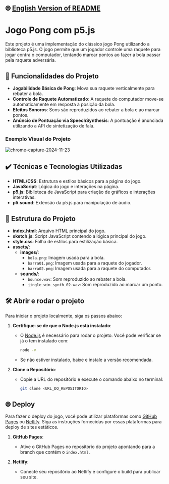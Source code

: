 ## 🌐 [English Version of README](README_EN.md)

# Jogo Pong com p5.js

Este projeto é uma implementação do clássico jogo Pong utilizando a biblioteca p5.js. O jogo permite que um jogador controle uma raquete para jogar contra o computador, tentando marcar pontos ao fazer a bola passar pela raquete adversária.

## 🔨 Funcionalidades do Projeto

- **Jogabilidade Básica de Pong**: Mova sua raquete verticalmente para rebater a bola.
- **Controle de Raquete Automatizado**: A raquete do computador move-se automaticamente em resposta à posição da bola.
- **Efeitos Sonoros**: Sons são reproduzidos ao rebater a bola e ao marcar pontos.
- **Anúncio de Pontuação via SpeechSynthesis**: A pontuação é anunciada utilizando a API de sintetização de fala.

### Exemplo Visual do Projeto

![chrome-capture-2024-11-23](https://github.com/user-attachments/assets/2ec08361-bde5-4511-9e13-c8751a77fec6)

## ✔️ Técnicas e Tecnologias Utilizadas

- **HTML/CSS**: Estrutura e estilos básicos para a página do jogo.
- **JavaScript**: Lógica do jogo e interações na página.
- **p5.js**: Biblioteca de JavaScript para criação de gráficos e interações interativas.
- **p5.sound**: Extensão da p5.js para manipulação de áudio.

## 📁 Estrutura do Projeto

- **index.html**: Arquivo HTML principal do jogo.
- **sketch.js**: Script JavaScript contendo a lógica principal do jogo.
- **style.css**: Folha de estilos para estilização básica.
- **assets/**:
    - **images/**:
        - `bola.png`: Imagem usada para a bola.
        - `barra01.png`: Imagem usada para a raquete do jogador.
        - `barra02.png`: Imagem usada para a raquete do computador.
    - **sounds/**:
        - `bounce.wav`: Som reproduzido ao rebater a bola.
        - `jingle_win_synth_02.wav`: Som reproduzido ao marcar um ponto.

## 🛠️ Abrir e rodar o projeto

Para iniciar o projeto localmente, siga os passos abaixo:

1. **Certifique-se de que o Node.js está instalado**:
    - O [Node.js](https://nodejs.org/) é necessário para rodar o projeto. Você pode verificar se já o tem instalado com:
      ```bash
      node -v
      ```
    - Se não estiver instalado, baixe e instale a versão recomendada.

2. **Clone o Repositório**:
    - Copie a URL do repositório e execute o comando abaixo no terminal:
      ```bash
      git clone <URL_DO_REPOSITORIO>
      ```

## 🌐 Deploy

Para fazer o deploy do jogo, você pode utilizar plataformas como [GitHub Pages](https://pages.github.com/) ou [Netlify](https://www.netlify.com/). Siga as instruções fornecidas por essas plataformas para deploy de sites estáticos.

1. **GitHub Pages**:
    - Ative o GitHub Pages no repositório do projeto apontando para a branch que contém o `index.html`.

2. **Netlify**:
    - Conecte seu repositório ao Netlify e configure o build para publicar seu site.
